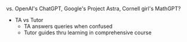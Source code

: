 vs. OpenAI's ChatGPT, Google's Project Astra, Cornell girl's MathGPT?
- TA vs Tutor
	- TA answers queries when confused
	- Tutor guides thru learning in comprehensive course